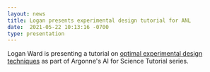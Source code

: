 ```yaml
---
layout: news
title: Logan presents experimental design tutorial for ANL
date:  2021-05-22 10:13:16 -0700
type: presentation
---
```


Logan Ward is presenting a tutorial on [optimal experimental design techniques](https://github.com/AIScienceTutorial/intro-to-bayesian-optimization) as part of Argonne's AI for Science Tutorial series. 
